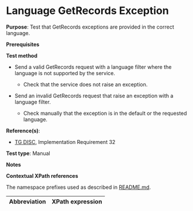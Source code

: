 # Language GetRecords Exception

**Purpose**: Test that GetRecords exceptions are provided in the correct language.

**Prerequisites**

**Test method**

* Send a valid GetRecords request with a language filter where the language is not supported by the service.

    * Check that the service does not raise an exception.

* Send an invalid GetRecords request that raise an exception with a language filter.

    * Check manually that the exception is in the default or the requested language.

**Reference(s)**:
* [TG DISC](http://inspire.ec.europa.eu/id/ats/discovery-service/3.1/csw-iso-ap/README#ref_TG_DISC), Implementation Requirement 32

**Test type**: Manual

**Notes**


**Contextual XPath references**

The namespace prefixes used as described in [README.md](http://inspire.ec.europa.eu/id/ats/discovery-service/3.1/csw-iso-ap/README#namespaces).

Abbreviation                                               |  XPath expression
---------------------------------------------------------- | -------------------------------------------------------------------------

